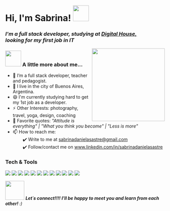 <h1> Hi, I'm Sabrina! <img src="https://media.giphy.com/media/mGcNjsfWAjY5AEZNw6/giphy.gif" width="50"></h1>
<h3><p><em>I'm a full stack developer, studying at <a href="https://www.digitalhouse.com/">Digital House,</a> 
</br> looking for my first job in IT</p></h3>
<img align='right' src="https://media.giphy.com/media/ieyl9zmCjO4b4t6qoY/giphy.gif" width="230">

### <img src="https://media.giphy.com/media/WUlplcMpOCEmTGBtBW/giphy.gif" width="50"></em> A little more about me...  
- 🌱 I’m a full stack developer, teacher and pedagogist. 
- 👯 I live in the city of Buenos Aires, Argentina.
- 😄 I'm currently studying hard to get my 1st job as a developer. 
- ⚡ Other Interests: photography, travel, yoga, design, coaching  
- 💬 Favorite quotes: 
         <em> "Attitude is everything"
        | "What you think you become"
        | "Less is more" </em>
- 📫 How to reach me:</br>
          &nbsp; &nbsp; &nbsp; &nbsp; :heavy_check_mark: Write to me at  sabrinadanielasastre@gmail.com </br> 
          &nbsp; &nbsp; &nbsp; &nbsp; :heavy_check_mark: Follow/contact me on  www.linkedin.com/in/sabrinadanielasastre </br> 


### Tech & Tools 

<img src = "https://img.shields.io/badge/-HTML5-E34F26?style=flat&logo=html5&logoColor=white"> <img src = "https://img.shields.io/badge/-CSS3-1572B6?style=flat&logo=css3&logoColor=white">
<img src="https://img.shields.io/badge/-Bootstrap-563D7C?style=flat&logo=bootstrap&logoColor=white">
<img src="https://img.shields.io/badge/-JavaScript-eed718?style=flat&logo=javascript&logoColor=ffffff">
<img src="https://img.shields.io/badge/-React-000000?style=flat&logo=react&logoColor=00c8ff">
<img src="https://img.shields.io/badge/-MySQL-F29111?style=flat&logo=mysql&logoColor=FFFFFF">
<img src="https://img.shields.io/badge/-Express.js-787878?style=flat">
<img src="https://img.shields.io/badge/-Node.js-3C873A?style=flat&logo=Node.js&logoColor=white">
<img src="http://img.shields.io/badge/-Git-F1502F?style=flat&logo=git&logoColor=FFFFFF">
<img src="http://img.shields.io/badge/-Github-000000?style=flat&logo=github&logoColor=FFFFFF">
<img src="http://img.shields.io/badge/-VS%20Code-007ACC?style=flat&logo=visual%20studio%20code&logoColor=white">
<img src="http://img.shields.io/badge/-Heroku-430098?style=flat&logo=heroku&logoColor=white">


<img src="https://media.giphy.com/media/LnQjpWaON8nhr21vNW/giphy.gif" width="60"> <em><b> Let´s connect!!!! </b> <b> I'll be happy to meet you and learn from each other! </b> :)</em>




